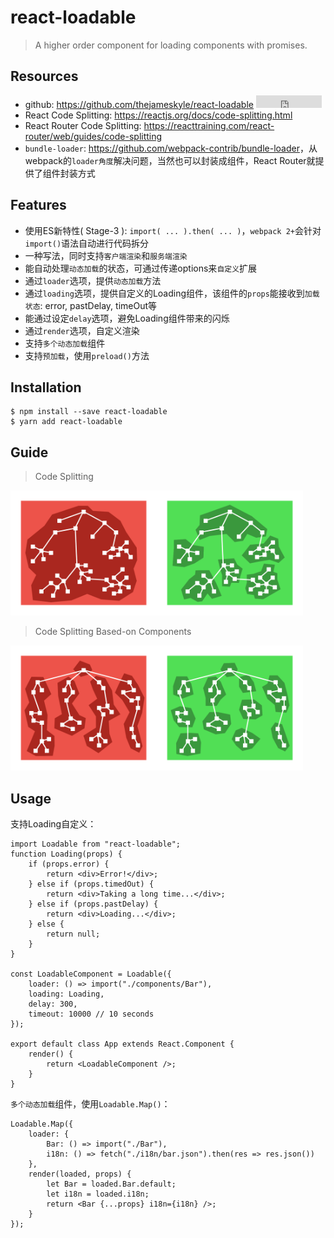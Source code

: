 # react-loadable

> A higher order component for loading components with promises.

## Resources

* github: <https://github.com/thejameskyle/react-loadable> <iframe src="http://258i.com/gbtn.html?user=thejameskyle&repo=react-loadable&type=star&count=true" frameborder="0" scrolling="0" width="105px" height="20px"></iframe> 
* React Code Splitting: <https://reactjs.org/docs/code-splitting.html>
* React Router Code Splitting: <https://reacttraining.com/react-router/web/guides/code-splitting>
* `bundle-loader`: <https://github.com/webpack-contrib/bundle-loader>，从webpack的`loader角度`解决问题，当然也可以封装成组件，React Router就提供了组件封装方式


## Features

* 使用ES新特性( Stage-3 ): `import( ... ).then( ... )`，`webpack 2+`会针对`import()`语法自动进行代码拆分
* 一种写法，同时支持`客户端渲染`和`服务端渲染`
* 能自动处理`动态加载`的状态，可通过传递options来`自定义`扩展
* 通过`loader`选项，提供`动态加载`方法
* 通过`loading`选项，提供自定义的Loading组件，该组件的`props`能接收到`加载状态`: error, pastDelay, timeOut等
* 能通过设定`delay`选项，避免Loading组件带来的闪烁
* 通过`render`选项，自定义渲染
* 支持`多个动态加载`组件
* 支持`预加载`，使用`preload()`方法



## Installation

    $ npm install --save react-loadable
    $ yarn add react-loadable

## Guide

> Code Splitting

 <img src="./img/code-splitting-180124.png" style="max-height: 200px;">

> Code Splitting Based-on Components

 <img src="./img/code-splitting-based-on-components-180124.png" style="max-height: 200px;">


## Usage

支持Loading自定义：

    import Loadable from "react-loadable";
    function Loading(props) {
        if (props.error) {
            return <div>Error!</div>;
        } else if (props.timedOut) {
            return <div>Taking a long time...</div>;
        } else if (props.pastDelay) {
            return <div>Loading...</div>;
        } else {
            return null;
        }
    }

    const LoadableComponent = Loadable({
        loader: () => import("./components/Bar"),
        loading: Loading,
        delay: 300,
        timeout: 10000 // 10 seconds
    });

    export default class App extends React.Component {
        render() {
            return <LoadableComponent />;
        }
    }


`多个动态加载`组件，使用`Loadable.Map()`：

    Loadable.Map({
        loader: {
            Bar: () => import("./Bar"),
            i18n: () => fetch("./i18n/bar.json").then(res => res.json())
        },
        render(loaded, props) {
            let Bar = loaded.Bar.default;
            let i18n = loaded.i18n;
            return <Bar {...props} i18n={i18n} />;
        }
    });





